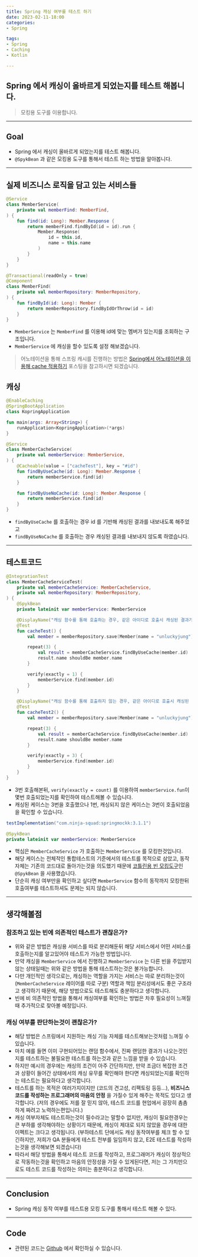 ```yaml
---
title: Spring 캐싱 여부를 테스트 하기
date: 2023-02-11-18:00
categories:
- Spring

tags:
- Spring
- Caching
- Kotlin

---
```


## Spring 에서 캐싱이 올바르게 되었는지를 테스트 해봅니다.
> 모킹용 도구를 이용합니다.

---

## Goal
- Spring 에서 캐싱이 올바르게 되었는지를 테스트 해봅니다.
- `@SpykBean` 과 같은 모킹용 도구를 통해서 테스트 하는 방법을 알아봅니다.

---

## 실제 비즈니스 로직을 담고 있는 서비스들

```kotlin
@Service
class MemberService(
    private val memberFind: MemberFind,
) {
    fun find(id: Long): Member.Response {
        return memberFind.findById(id = id).run {
            Member.Response(
                id = this.id,
                name = this.name
            )
        }
    }
}

@Transactional(readOnly = true)
@Component
class MemberFind(
    private val memberRepository: MemberRepository,
) {
    fun findById(id: Long): Member {
        return memberRepository.findByIdOrThrow(id = id)
    }
}
```

- `MemberService` 는 `MemberFind` 를 이용해 id에 맞는 멤버가 있는지를 조회하는 구조입니다.
- `MemberService` 에 캐싱을 할수 있도록 설정 해보겠습니다.

> 어노테이션을 통해 스프링 캐시를 진행하는 방법은 [Spring에서 어노테이션을 이용해 cache 적용하기](https://unluckyjung.github.io/spring/kotlin/2022/07/31/spring-cache/) 포스팅을 참고하시면 되겠습니다.

## 캐싱

```kotlin
@EnableCaching
@SpringBootApplication
class KopringApplication

fun main(args: Array<String>) {
    runApplication<KopringApplication>(*args)
}
```

```kotlin
@Service
class MemberCacheService(
    private val memberService: MemberService,
) {
    @Cacheable(value = ["cacheTest"], key = "#id")
    fun findByUseCache(id: Long): Member.Response {
        return memberService.find(id)
    }

    fun findByUseNoCache(id: Long): Member.Response {
        return memberService.find(id)
    }
}
```

- `findByUseCache` 를 호출하는 경우 id 를 기반해 캐싱된 결과를 내보내도록 해주었고
- `findByUseNoCache` 를 호출하는 경우 캐싱된 결과를 내보내지 않도록 하였습니다.

---

## 테스트코드

```kotlin
@IntegrationTest
class MemberCacheServiceTest(
    private val memberCacheService: MemberCacheService,
    private val memberRepository: MemberRepository,
) {
    @SpykBean
    private lateinit var memberService: MemberService

    @DisplayName("캐싱 함수를 통해 호출하는 경우, 같은 아이디로 호출시 캐싱된 결과가 반환된다.")
    @Test
    fun cacheTest() {
        val member = memberRepository.save(Member(name = "unluckyjung"))

        repeat(3) {
            val result = memberCacheService.findByUseCache(member.id)
            result.name shouldBe member.name
        }

        verify(exactly = 1) {
            memberService.find(member.id)
        }
    }

    @DisplayName("캐싱 함수를 통해 호출하지 않는 경우, 같은 아이디로 호출시 캐싱된 결과가 반환되지 않는다.")
    @Test
    fun cacheTest2() {
        val member = memberRepository.save(Member(name = "unluckyjung"))

        repeat(3) {
            val result = memberCacheService.findByUseCache(member.id)
            result.name shouldBe member.name
        }

        verify(exactly = 3) {
            memberService.find(member.id)
        }
    }
}
```

- 3번 호출해본뒤, `verify(exactly = count)` 를 이용하여 `memberService.fun`이 몇번 호출되었는지를 확인하여 테스트해볼 수 있습니다.
- 캐싱된 케이스는 3번을 호출했으나 1번, 캐싱되지 않은 케이스는 3번이 호출되었음을 확인할 수 있습니다.


```gradle
testImplementation("com.ninja-squad:springmockk:3.1.1")
```

```kotlin
@SpykBean
private lateinit var memberService: MemberService
```


- 핵심은 `MemberCacheService` 가 호출하는 `MemberService` 를 모킹한것입니다.
- 해당 케이스는 전체적인 통합테스트의 기준에서의 테스트를 목적으로 삼았고, 동작 자체는 기존의 코드대로 돌아가는것을 의도했기 때문에 [코틀린용 빈 모킹도구](https://github.com/Ninja-Squad/springmockk)인 `@SpykBean` 을 사용했습니다.
- 단순히 캐싱 여부만을 확인하고 싶다면 `MemberService` 함수의 동작까지 모킹한뒤 호출여부를 테스트하셔도 문제는 되지 않습니다.

---

## 생각해볼점

### 참조하고 있는 빈에 의존적인 테스트가 괜찮은가?
- 위와 같은 방법은 캐싱용 서비스를 따로 분리해둔뒤 해당 서비스에서 어떤 서비스를 호출하는지를 알고있어야 테스트가 가능한 방법입니다.
- 만약 캐싱을 `MemberService` 에서 진행하고 `MemberService` 는 다른 빈을 주입받지 않는 상태일때는 위와 같은 방법을 통해 테스트하는것은 불가능합니다.
- 다만 개인적인 생각으로는, 캐싱하는 역할을 가지는 서비스는 따로 분리하는것이 (`MemberCacheService` 레이어를 따로 구분) 역할과 책임 분리성에서도 좋은 구조라고 생각하기 때문에, 해당 방법으로도 테스트해도 충분하다고 생각합니다.
- 빈에 비 의존적인 방법을 통해서 캐싱여부를 확인하는 방법은 차후 필요성이 느껴질때 추가적으로 찾아볼 예정입니다.

### 캐싱 여부를 판단하는것이 괜찮은가?
- 해당 방법은 스프링에서 지원하는 캐싱 기능 자체를 테스트해보는것처럼 느껴질 수 있습니다.
- 마치 예를 들면 이미 구현되어있는 랜덤 함수에서, 진짜 랜덤한 결과가 나오는것인지를 테스트하는 불필요한 테스트를 하는것과 같은 느낌을 받을 수 있습니다.
- 하지만 예시의 경우에는 캐싱의 조건이 아주 간단하지만, 만약 조금더 복잡한 조건과 상황이 들어간 상태에서의 캐싱 유무를 확인해야 한다면 캐싱되었는지를 확인하는 테스트는 필요하다고 생각합니다.
- 테스트를 하는 목적은 여러가지이지만 (코드의 견고성, 리팩토링 등등...), **비즈니스 코드를 작성하는 프로그래머의 마음의 안정** 을 가질수 있게 해주는 목적도 있다고 생각합니다. (저의 경우에도 저를 잘 믿지 않아, 테스트 코드를 현업에서 굉장히 촘촘하게 짜려고 노력하는편입니다.)
- 캐싱 여부자체도 테스트하는것이 필수라고는 말할수 없지만, 캐싱이 필요한경우는 큰 부하를 생각해야하는 상황이기 때문에, 캐싱이 제대로 되지 않았을 경우에 대한 이펙트는 크다고 생각됩니다. (부하테스트 단에서도 캐싱 동작여부를 체크 할 수 있긴하지만, 저희가 QA 분들에게 테스트 전부를 일임하지 않고, E2E 테스트를 작성하는것을 생각해보면 되겠습니다)
- 따라서 해당 방법을 통해서 테스트 코드를 작성하고, 프로그래머가 캐싱이 정상적으로 작동하는것을 확인하고 마음의 안정성을 가질 수 있게된다면, 저는 그 가치만으로도 테스트 코드를 작성하는 의미는 충분하다고 생각합니다.

---

## Conclusion
- Spring 캐싱 동작 여부를 테스트용 모킹 도구를 통해서 테스트 해볼 수 있다.

--- 

## Code
- 관련된 코드는 [Github](https://github.com/unluckyjung/kotlin-spring-jpa-playground/tree/spring/test/caching) 에서 확인하실 수 있습니다.



